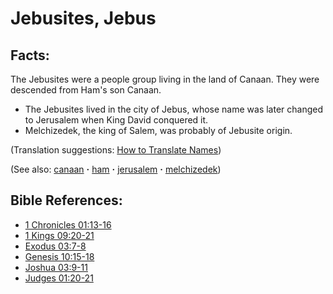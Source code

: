 # Jebusites, Jebus #

## Facts: ##

The Jebusites were a people group living in the land of Canaan. They were descended from Ham's son Canaan.

* The Jebusites lived in the city of Jebus, whose name was later changed to Jerusalem when King David conquered it.
* Melchizedek, the king of Salem, was probably of Jebusite origin.

(Translation suggestions: [How to Translate Names](https://git.door43.org/Door43/en-ta-translate-vol1/src/master/content/translate_names.md))

(See also: [canaan](../other/canaan.md) **·** [ham](../other/ham.md) **·** [jerusalem](../other/jerusalem.md) **·** [melchizedek](../other/melchizedek.md))

## Bible References: ##

* [1 Chronicles 01:13-16](https://door43.org/en/bible/notes/1ch/01/13)
* [1 Kings 09:20-21](https://door43.org/en/bible/notes/1ki/09/20)
* [Exodus 03:7-8](https://door43.org/en/bible/notes/exo/03/07)
* [Genesis 10:15-18](https://door43.org/en/bible/notes/gen/10/15)
* [Joshua 03:9-11](https://door43.org/en/bible/notes/jos/03/09)
* [Judges 01:20-21](https://door43.org/en/bible/notes/jdg/01/20)

